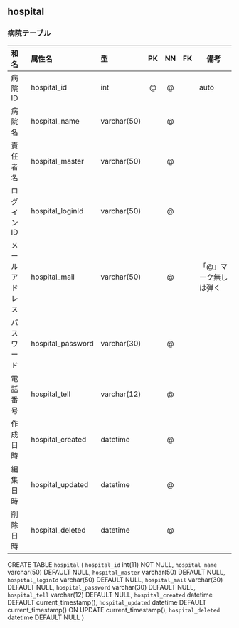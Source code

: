 ## hospital
### 病院テーブル

|和名|属性名|型|PK|NN|FK|備考|
|:---|:---|:---|:---:|:---:|:---:|---|
|病院ID|hospital_id|int|@|@||auto|
|病院名|hospital_name|varchar(50)||@|||
|責任者名|hospital_master|varchar(50)||@|||
|ログインID|hospital_loginId|varchar(50)||@|||
|メールアドレス|hospital_mail|varchar(50)||@||「@」マーク無しは弾く|
|パスワード|hospital_password|varchar(30)||@||
|電話番号|hospital_tell|varchar(12)||@|||
|作成日時|hospital_created|datetime||@|||
|編集日時|hospital_updated|datetime||@|||
|削除日時|hospital_deleted|datetime||@|||


CREATE TABLE `hospital` (
  `hospital_id` int(11) NOT NULL,
  `hospital_name` varchar(50) DEFAULT NULL,
  `hospital_master` varchar(50) DEFAULT NULL,
  `hospital_loginId` varchar(50) DEFAULT NULL,
  `hospital_mail` varchar(30) DEFAULT NULL,
  `hospital_password` varchar(30) DEFAULT NULL,
  `hospital_tell` varchar(12) DEFAULT NULL,
  `hospital_created` datetime DEFAULT current_timestamp(),
  `hospital_updated` datetime DEFAULT current_timestamp() ON UPDATE current_timestamp(),
  `hospital_deleted` datetime DEFAULT NULL
)